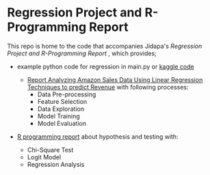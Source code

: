 # Regression Project and R-Programming Report

This repo is home to the code that accompanies Jidapa's *Regression Project and R-Programming Report* , which provides; 
- example python code for regression in main.py or [kaggle code ](https://kaggle.com/code/jidapapooljan/linear-regression)
  - [Report Analyzing Amazon Sales Data Using Linear Regression Techniques to predict Revenue](https://drive.google.com/file/d/13df-cyxd1Euuc4MXKd1Kq_72Iwz9TJtb/view?usp=sharing) with following processes:
    - Data Pre-processing
    - Feature Selection
    - Data Exploration
    - Model Training
    - Model Evaluation
  
- [R programming report](https://drive.google.com/file/d/1C0j8NojlcZ9rU4lFwgy0UjUWybI4jX7N/view?usp=sharing) about hypothesis and testing with:
  - Chi-Square Test 
  - Logit Model
  - Regression Analysis

